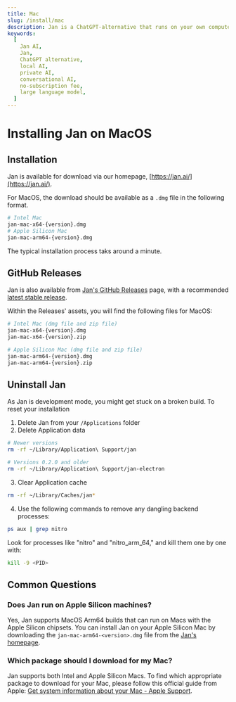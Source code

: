```yaml
---
title: Mac
slug: /install/mac
description: Jan is a ChatGPT-alternative that runs on your own computer, with a local API server.
keywords:
  [
    Jan AI,
    Jan,
    ChatGPT alternative,
    local AI,
    private AI,
    conversational AI,
    no-subscription fee,
    large language model,
  ]
---
```


# Installing Jan on MacOS

## Installation

Jan is available for download via our homepage, [https://jan.ai/](https://jan.ai/).

For MacOS, the download should be available as a `.dmg` file in the following format.

```bash
# Intel Mac
jan-mac-x64-{version}.dmg
# Apple Silicon Mac
jan-mac-arm64-{version}.dmg
```

The typical installation process taks around a minute.

## GitHub Releases

Jan is also available from [Jan's GitHub Releases](https://github.com/janhq/jan/releases) page, with a recommended [latest stable release](https://github.com/janhq/jan/releases/latest).

Within the Releases' assets, you will find the following files for MacOS:

```bash
# Intel Mac (dmg file and zip file)
jan-mac-x64-{version}.dmg
jan-mac-x64-{version}.zip

# Apple Silicon Mac (dmg file and zip file)
jan-mac-arm64-{version}.dmg
jan-mac-arm64-{version}.zip
```

## Uninstall Jan

As Jan is development mode, you might get stuck on a broken build.
To reset your installation

1. Delete Jan from your `/Applications` folder
2. Delete Application data

```bash
# Newer versions
rm -rf ~/Library/Application\ Support/jan

# Versions 0.2.0 and older
rm -rf ~/Library/Application\ Support/jan-electron
```

3. Clear Application cache

```bash
rm -rf ~/Library/Caches/jan*
```

4. Use the following commands to remove any dangling backend processes:

```bash
ps aux | grep nitro
```

Look for processes like "nitro" and "nitro_arm_64," and kill them one by one with:

```bash
kill -9 <PID>
```

## Common Questions

### Does Jan run on Apple Silicon machines?

Yes, Jan supports MacOS Arm64 builds that can run on Macs with the Apple Silicon chipsets. You can install Jan on your Apple Silicon Mac by downloading the `jan-mac-arm64-<version>.dmg` file from the [Jan's homepage](https://jan.ai/).

### Which package should I download for my Mac?

Jan supports both Intel and Apple Silicon Macs. To find which appropriate package to download for your Mac, please follow this official guide from Apple: [Get system information about your Mac - Apple Support](https://support.apple.com/guide/mac-help/syspr35536/mac).
